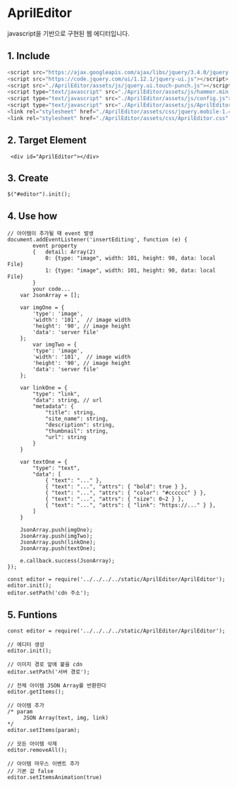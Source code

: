 # AprilEditor
javascript을 기반으로 구현된 웹 에디터입니다.


## 1. Include

```javascript
<script src="https://ajax.googleapis.com/ajax/libs/jquery/3.4.0/jquery.min.js"></script>
<script src="https://code.jquery.com/ui/1.12.1/jquery-ui.js"></script>
<script src="./AprilEditor/assets/js/jquery.ui.touch-punch.js"></script>
<script type="text/javascript" src="./AprilEditor/assets/js/hammer.min.js"></script>
<script type="text/javascript" src="./AprilEditor/assets/js/config.js"></script>
<script type="text/javascript" src="./AprilEditor/assets/js/AprilEditor.js"></script>
<link rel="stylesheet" href="./AprilEditor/assets/css/jquery.mobile-1.4.5.min.css" />
<link rel="stylesheet" href="./AprilEditor/assets/css/AprilEditor.css" />
```

## 2. Target Element

``` <div id="AprilEditor"></div>```


## 3. Create

```
$("#editor").init();
```

## 4. Use how

```
// 아이템이 추가될 때 event 발생
document.addEventListener('insertEditing', function (e) {	
		event property
		{	detail: Array(2)
			0: {type: "image", width: 101, height: 90, data: local File}
			1: {type: "image", width: 101, height: 90, data: local File}
		}		
		your code...	 
    var JsonArray = [];
    
    var imgOne = {
        'type': 'image',
        'width': '101',  // image width
        'height': '90', // image height
        'data': 'server file'
    };
		var imgTwo = {
        'type': 'image',
        'width': '101',  // image width
        'height': '90', // image height
        'data': 'server file'
    };
    
    var linkOne = {
    	"type": "link",
    	"data": string, // url
    	"metadata": {
    		"title": string,
    		"site_name": string,
    		"description": string,
    		"thumbnail": string,
    		"url": string
    	}
    }
    
    var textOne = {
    	"type": "text",
    	"data": [
    		{ "text": "..." },
    		{ "text": "...", "attrs": { "bold": true } },
    		{ "text": "...", "attrs": { "color": "#cccccc" } },
    		{ "text": "...", "attrs": { "size": 0~2 } },
    		{ "text": "...", "attrs": { "link": "https://..." } },
    	]
    }
    
    JsonArray.push(imgOne);
    JsonArray.push(imgTwo);
    JsonArray.push(linkOne);
    JsonArray.push(textOne);

    e.callback.success(JsonArray);
});

const editor = require('../../../../static/AprilEditor/AprilEditor');
editor.init();
editor.setPath('cdn 주소');
```

## 5. Funtions

```
const editor = require('../../../../static/AprilEditor/AprilEditor');

// 에디터 생성
editor.init();

// 이미지 경로 앞에 붙을 cdn
editor.setPath('서버 경로');

// 전체 아이템 JSON Array를 반환한다
editor.getItems();

// 아이템 추가
/* param
	 JSON Array(text, img, link)
*/
editor.setItems(param);

// 모든 아이템 삭제
editor.removeAll();

// 아이템 마우스 이벤트 추가
// 기본 값 false
editor.setItemsAnimation(true)

```
